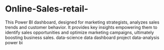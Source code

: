 # Online-Sales-retail-
This Power BI dashboard, designed for marketing strategists, analyzes sales trends and customer behavior. It provides key insights empowering them to identify sales opportunities and optimize marketing campaigns, ultimately boosting business sales.  data-science  data  dashboard  project  data-analysis  power bi
